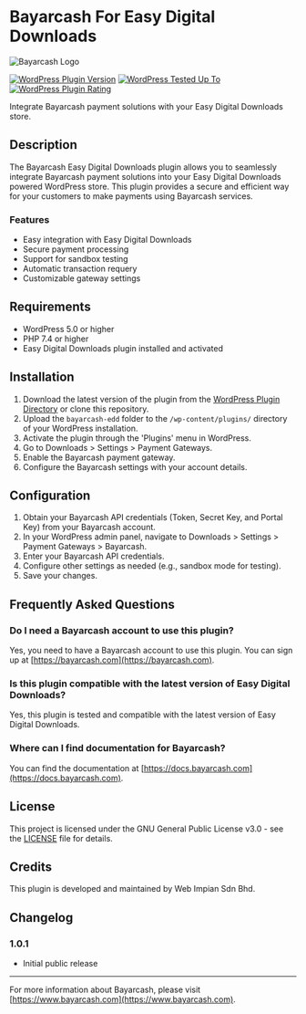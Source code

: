 # Bayarcash For Easy Digital Downloads

![Bayarcash Logo](https://your-bayarcash-logo-url-here.com/logo.png)

[![WordPress Plugin Version](https://img.shields.io/wordpress/plugin/v/bayarcash-easy-digital-downloads.svg)](https://wordpress.org/plugins/bayarcash-easy-digital-downloads/)
[![WordPress Tested Up To](https://img.shields.io/wordpress/v/bayarcash-easy-digital-downloads.svg)](https://wordpress.org/plugins/bayarcash-easy-digital-downloads/)
[![WordPress Plugin Rating](https://img.shields.io/wordpress/plugin/r/bayarcash-easy-digital-downloads.svg)](https://wordpress.org/plugins/bayarcash-easy-digital-downloads/)

Integrate Bayarcash payment solutions with your Easy Digital Downloads store.

## Description

The Bayarcash Easy Digital Downloads plugin allows you to seamlessly integrate Bayarcash payment solutions into your Easy Digital Downloads powered WordPress store. This plugin provides a secure and efficient way for your customers to make payments using Bayarcash services.

### Features

- Easy integration with Easy Digital Downloads
- Secure payment processing
- Support for sandbox testing
- Automatic transaction requery
- Customizable gateway settings

## Requirements

- WordPress 5.0 or higher
- PHP 7.4 or higher
- Easy Digital Downloads plugin installed and activated

## Installation

1. Download the latest version of the plugin from the [WordPress Plugin Directory](https://wordpress.org/plugins/bayarcash-easy-digital-downloads/) or clone this repository.
2. Upload the `bayarcash-edd` folder to the `/wp-content/plugins/` directory of your WordPress installation.
3. Activate the plugin through the 'Plugins' menu in WordPress.
4. Go to Downloads > Settings > Payment Gateways.
5. Enable the Bayarcash payment gateway.
6. Configure the Bayarcash settings with your account details.

## Configuration

1. Obtain your Bayarcash API credentials (Token, Secret Key, and Portal Key) from your Bayarcash account.
2. In your WordPress admin panel, navigate to Downloads > Settings > Payment Gateways > Bayarcash.
3. Enter your Bayarcash API credentials.
4. Configure other settings as needed (e.g., sandbox mode for testing).
5. Save your changes.

## Frequently Asked Questions

### Do I need a Bayarcash account to use this plugin?

Yes, you need to have a Bayarcash account to use this plugin. You can sign up at [https://bayarcash.com](https://bayarcash.com).

### Is this plugin compatible with the latest version of Easy Digital Downloads?

Yes, this plugin is tested and compatible with the latest version of Easy Digital Downloads.

### Where can I find documentation for Bayarcash?

You can find the documentation at [https://docs.bayarcash.com](https://docs.bayarcash.com).

## License

This project is licensed under the GNU General Public License v3.0 - see the [LICENSE](LICENSE) file for details.

## Credits

This plugin is developed and maintained by Web Impian Sdn Bhd.

## Changelog

### 1.0.1
- Initial public release

---

For more information about Bayarcash, please visit [https://www.bayarcash.com](https://www.bayarcash.com).
